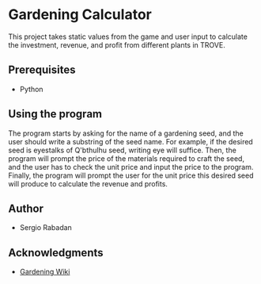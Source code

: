 # Gardening Calculator

This project takes static values from the game and user input to calculate the investment, revenue, and profit from different plants in TROVE.

## Prerequisites

- Python

## Using the program

The program starts by asking for the name of a gardening seed, and the user should write a substring of the seed name. For example, if the desired seed is eyestalks of Q'bthulhu seed, writing eye will suffice. Then, the program will prompt the price of the materials required to craft the seed, and the user has to check the unit price and input the price to the program. Finally, the program will prompt the user for the unit price this desired seed will produce to calculate the revenue and profits.

## Author

- Sergio Rabadan

## Acknowledgments

- [Gardening Wiki](https://trove.fandom.com/wiki/Gardening)


